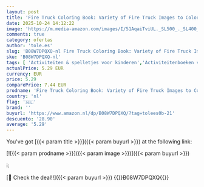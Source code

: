 ```yaml
---
layout: post
title: 'Fire Truck Coloring Book: Variety of Fire Truck Images to Color | for Kids Ages 4-8'
date: 2025-10-24 14:12:22
image: 'https://m.media-amazon.com/images/I/51AqaiTviUL._SL500_._SL400_.jpg'
comments: true
category: ofertas
author: 'tole.es'
slug: 'B08W7DPQXQ-nl Fire Truck Coloring Book: Variety of Fire Truck Images to...'
sku: 'B08W7DPQXQ-nl'
tags: [ 'Activiteiten & spelletjes voor kinderen','Activiteitenboeken voor kinderen','Boeken','Engelstalige boeken','Featured Categories','Kinderboeken','Literatuur & fictie voor kinderen','🇳🇱', ]
actualPrice: 5.29 EUR
currency: EUR
price: 5.29
comparePrice: 7.44 EUR
prodname: 'Fire Truck Coloring Book: Variety of Fire Truck Images to Color | for Kids Ages 4-8'
country: 'nl'
flag: '🇳🇱'
brand: ''
buyurl: 'https://www.amazon.nl/dp/B08W7DPQXQ/?tag=tolees0b-21'
descuento: '28.90'
average: '5.29'
---
```


You've got [{{< param title >}}]({{< param buyurl >}}) at the following link:

[![{{< param prodname >}}]({{< param image >}})]({{< param buyurl >}})

ℹ️:


[🛒 Check the deal!!]({{< param buyurl >}})
{{<world>}}B08W7DPQXQ{{</world>}}

